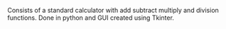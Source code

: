 Consists of a standard calculator with add subtract multiply and division functions. Done in python and GUI created using Tkinter.
